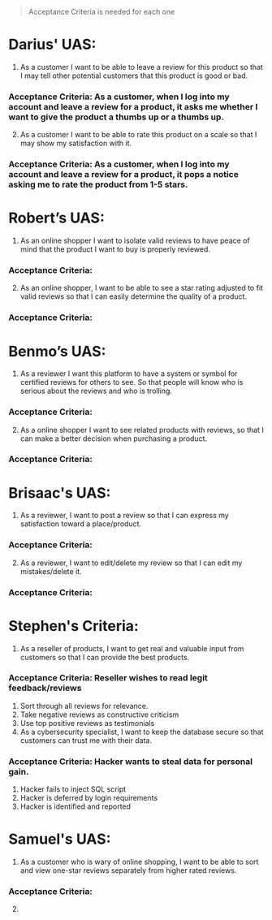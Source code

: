 >Acceptance Criteria is needed for each one

# Darius' UAS:
1. As a customer I want to be able to leave a review for this product so that I may tell other potential customers that this product is good or bad.
### Acceptance Criteria: As a customer, when I log into my account and leave a review for a product, it asks me whether I want to give the product a thumbs up or a thumbs up.
2. As a customer I want to be able to rate this product on a scale so that I may show my satisfaction with it. 
### Acceptance Criteria: As a customer, when I log into my account and leave a review for a product, it pops a notice asking me to rate the product from 1-5 stars.
# Robert’s UAS:
1.	As an online shopper I want to isolate valid reviews to have peace of mind that the product I want to buy is properly reviewed.
### Acceptance Criteria:
2.	As an online shopper, I want to be able to see a star rating adjusted to fit valid reviews so that I can easily determine the quality of a product.
### Acceptance Criteria:
# Benmo’s UAS:
1.	As a reviewer I want this platform to have a system or symbol for certified reviews for others to see. So that people will know who is serious about the reviews and who is trolling.
### Acceptance Criteria:
2.	As a online shopper I want to see related products with reviews, so that I can make a better decision when purchasing a product.
### Acceptance Criteria:
# Brisaac's UAS:
1. As a reviewer, I want to post a review so that I can express my satisfaction toward a place/product.
### Acceptance Criteria:
2. As a reviewer, I want to edit/delete my review so that I can edit my mistakes/delete it.
### Acceptance Criteria:
# Stephen's Criteria:
1. As a reseller of products, I want to get real and valuable input from customers so that I can provide the best products.
### Acceptance Criteria: Reseller wishes to read legit feedback/reviews
1. Sort through all reviews for relevance.
2. Take negative reviews as constructive criticism
3. Use top positive reviews as testimonials
2. As a cybersecurity specialist, I want to keep the database secure so that customers can trust me with their data.
### Acceptance Criteria: Hacker wants to steal data for personal gain.
1. Hacker fails to inject SQL script
2. Hacker is deferred by login requirements
3. Hacker is identified and reported
# Samuel's UAS:
1. As a customer who is wary of online shopping, I want to be able to sort and view one-star reviews separately from higher rated reviews.
### Acceptance Criteria:
2. 
